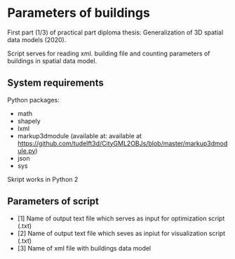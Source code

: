 # Parameters of buildings

First part (1/3) of practical part diploma thesis: Generalization of 3D spatial data models (2020).

Script serves for reading xml. building file and counting parameters of buildings in spatial data model. 


## System requirements

Python packages:

* math
* shapely
* lxml
* markup3dmodule (available at: available at https://github.com/tudelft3d/CityGML2OBJs/blob/master/markup3dmodule.py)
* json
* sys

Skript works in Python 2 


## Parameters of script

* [1] Name of output text file which serves as input for optimization script (.txt)
* [2] Name of output text file which seves as inpiut for visualization script (.txt)
* [3] Name of xml file with buildings data model
